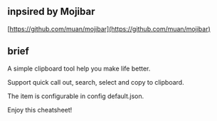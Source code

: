 ## inpsired by Mojibar

[https://github.com/muan/mojibar](https://github.com/muan/mojibar)

## brief

A simple clipboard tool help you make life better.

Support quick call out, search, select and copy to clipboard.

The item is configurable in config default.json.

Enjoy this cheatsheet!